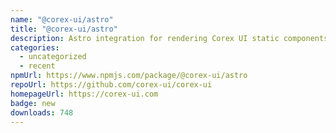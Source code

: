 ```yaml
---
name: "@corex-ui/astro"
title: "@corex-ui/astro"
description: Astro integration for rendering Corex UI static components post build.
categories:
  - uncategorized
  - recent
npmUrl: https://www.npmjs.com/package/@corex-ui/astro
repoUrl: https://github.com/corex-ui/corex-ui
homepageUrl: https://corex-ui.com
badge: new
downloads: 748
---
```

